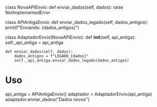 class NovaAPIEnvio:
    def enviar_dados(self, dados):
        raise NotImplementedError


class APIAntigaEnvio:
    def enviar_dados_legado(self, dados_antigos):
        print(f"Enviando: {dados_antigos}")


class AdaptadorEnvio(NovaAPIEnvio):
    def __init__(self, api_antiga):
        self._api_antiga = api_antiga

    def enviar_dados(self, dados):
        dados_antigos = f"LEGADO_{dados}"
        self._api_antiga.enviar_dados_legado(dados_antigos)


# Uso
api_antiga = APIAntigaEnvio()
adaptador = AdaptadorEnvio(api_antiga)
adaptador.enviar_dados("Dados novos")